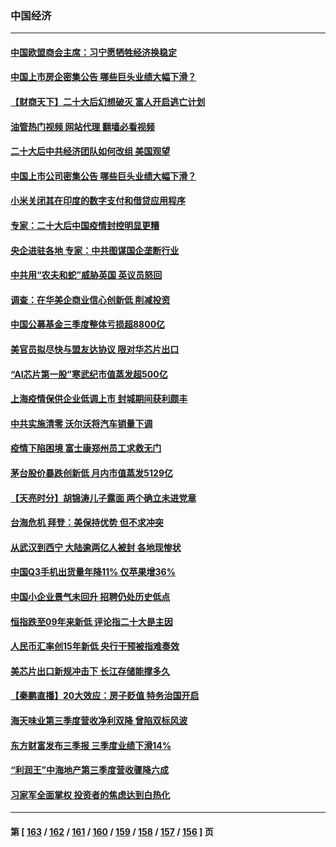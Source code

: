 ### 中国经济
---
#### [中国欧盟商会主席：习宁愿牺牲经济换稳定](../../pages/ncid283/n13855497.md?10301245) 
#### [中国上市房企密集公告 哪些巨头业绩大幅下滑？](../../pages/ncid283/n13855504.md?10301245) 
#### [【财商天下】二十大后幻想破灭 富人开启逃亡计划](../../pages/ncid283/n13854942.md?10301245) 
#### [油管热门视频 网站代理 翻墙必看视频](http://132.145.103.77:81/youtube.html?10301245)
#### [二十大后中共经济团队如何改组 美国观望](../../pages/ncid283/n13854967.md?10301245) 
#### [中国上市公司密集公告 哪些巨头业绩大幅下滑？](../../pages/ncid283/n13854949.md?10301245) 
#### [小米关闭其在印度的数字支付和借贷应用程序](../../pages/ncid283/n13854939.md?10301245) 
#### [专家：二十大后中国疫情封控明显更糟](../../pages/ncid283/n13854904.md?10301245) 
#### [央企进驻各地 专家：中共图谋国企垄断行业](../../pages/ncid283/n13854554.md?10301245) 
#### [中共用“农夫和蛇”威胁英国 英议员怒回](../../pages/ncid283/n13854850.md?10301245) 
#### [调查：在华美企商业信心创新低 削减投资](../../pages/ncid283/n13854463.md?10301245) 
#### [中国公募基金三季度整体亏损超8800亿](../../pages/ncid283/n13854255.md?10301245) 
#### [美官员拟尽快与盟友达协议 限对华芯片出口](../../pages/ncid283/n13854250.md?10301245) 
#### [“AI芯片第一股”寒武纪市值蒸发超500亿](../../pages/ncid283/n13854246.md?10301245) 
#### [上海疫情保供企业低调上市 封城期间获利颇丰](../../pages/ncid283/n13854232.md?10301245) 
#### [中共实施清零 沃尔沃将汽车销量下调](../../pages/ncid283/n13854166.md?10301245) 
#### [疫情下陷困境 富士康郑州员工求救无门](../../pages/ncid283/n13854156.md?10301245) 
#### [茅台股价暴跌创新低 月内市值蒸发5129亿](../../pages/ncid283/n13854164.md?10301245) 
#### [【天亮时分】胡锦涛儿子露面 两个确立未进党章](../../pages/ncid283/n13854056.md?10301245) 
#### [台海危机 拜登：美保持优势 但不求冲突](../../pages/ncid283/n13854087.md?10301245) 
#### [从武汉到西宁 大陆逾两亿人被封 各地现惨状](../../pages/ncid283/n13853937.md?10301245) 
#### [中国Q3手机出货量年降11% 仅苹果增36%](../../pages/ncid283/n13853847.md?10301245) 
#### [中国小企业景气未回升 招聘仍处历史低点](../../pages/ncid283/n13853802.md?10301245) 
#### [恒指跌至09年来新低 评论指二十大是主因](../../pages/ncid283/n13853778.md?10301245) 
#### [人民币汇率创15年新低 央行干预被指难奏效](../../pages/ncid283/n13853747.md?10301245) 
#### [美芯片出口新规冲击下 长江存储能撑多久](../../pages/ncid283/n13853534.md?10301245) 
#### [【秦鹏直播】20大效应：房子贬值 特务治国开启](../../pages/ncid283/n13853290.md?10301245) 
#### [海天味业第三季度营收净利双降 曾陷双标风波](../../pages/ncid283/n13853505.md?10301245) 
#### [东方财富发布三季报 三季度业绩下滑14%](../../pages/ncid283/n13853482.md?10301245) 
#### [“利润王”中海地产第三季度营收骤降六成](../../pages/ncid283/n13853462.md?10301245) 
#### [习家军全面掌权 投资者的焦虑达到白热化](../../pages/ncid283/n13853461.md?10301245) 

---
#### 第 [ [163](./163.md?10301245) / [162](./162.md?10301245) / [161](./161.md?10301245) / [160](./160.md?10301245) / [159](./159.md?10301245) / [158](./158.md?10301245) / [157](./157.md?10301245) / [156](./156.md?10301245) ] 页

